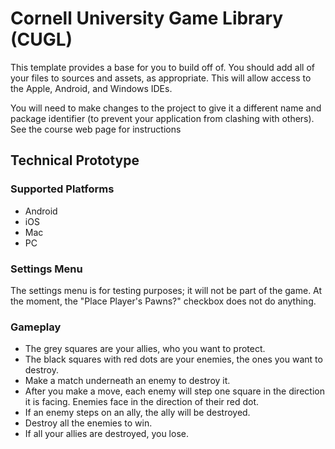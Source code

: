 # Cornell University Game Library (CUGL)

This template provides a base for you to build off of.  You should add all of your
files to sources and assets, as appropriate.  This will allow access to the Apple,
Android, and Windows IDEs.

You will need to make changes to the project to give it a different name and package
identifier (to prevent your application from clashing with others).  See the course
web page for instructions

## Technical Prototype
### Supported Platforms
- Android
- iOS
- Mac
- PC

### Settings Menu
The settings menu is for testing purposes; it will not be part of the game.
At the moment, the "Place Player's Pawns?" checkbox does not do anything.

### Gameplay
- The grey squares are your allies, who you want to protect.
- The black squares with red dots are your enemies, the ones you want to destroy.
- Make a match underneath an enemy to destroy it.
- After you make a move, each enemy will step one square in the direction it is
facing. Enemies face in the direction of their red dot.
- If an enemy steps on an ally, the ally will be destroyed.
- Destroy all the enemies to win.
- If all your allies are destroyed, you lose.
